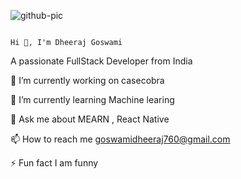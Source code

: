 ![github-pic](https://github.com/user-attachments/assets/d58df60c-b8da-4cef-8266-364c99c132e8)  

                                                                                
                                                                         Hi 👋, I'm Dheeraj Goswami
A passionate FullStack Developer from India
                                 
 🔭 I’m currently working on casecobra

 🌱 I’m currently learning Machine learing                                                              

 💬 Ask me about  MEARN , React Native
 
 📫 How to reach me goswamidheeraj760@gmail.com
 
 ⚡ Fun fact I am funny 


